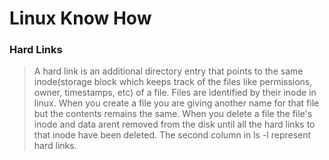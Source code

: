 # Linux Know How

### Hard Links

> A hard link is an additional directory entry that points to the same inode(storage block which keeps track of the files like permissions, owner, timestamps, etc) of a file. Files are identified by their inode in linux. When you create a file you are giving another name for that file but the contents remains the same. When you delete a file the file's inode and data arent removed from the disk until all the hard links to that inode have been deleted. The second column in ls -l represent hard links.
